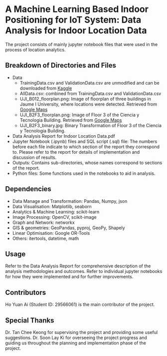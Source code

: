 # A Machine Learning Based Indoor Positioning for IoT System: Data Analysis for Indoor Location Data

The project consists of mainly jupyter notebook files that were used in the process of location analytics. 

## Breakdown of Directories and Files

- Data
    - TrainingData.csv and ValidationData.csv are unmodified and can be downloaded from [Kaggle](https://www.kaggle.com/giantuji/UjiIndoorLoc)
    - AllData.csv: combined from TrainingData.csv and ValidationData.csv
    - UJI_B012_floorplan.png: Image of floorplan of three buildings in Jaume I University, where locations were detected. Retrieved from [Google Maps](https://www.google.com/maps/place/Jaume+I+University/@39.9945872,-0.0776551,15z/data=!4m5!3m4!1s0xd5ffe0fca9b5147:0x1368bf53b3a7fb3f!8m2!3d39.9945711!4d-0.0689003)
    - UJI_B2F3_floorplan.png: Image of Floor 3 of the Ciencia y Tecnologia Building. Retrieved from [Google Maps](https://www.google.com/maps/place/Ciencia+y+Tecnologia,+Avinguda+de+Vicent+Sos+Baynat,+12006+Castell%C3%B3+de+la+Plana,+Castell%C3%B3,+Spain/@39.9923426,-0.0666954,18z/data=!4m12!1m6!3m5!1s0xd5ffe0fca9b5147:0x1368bf53b3a7fb3f!2sJaume+I+University!8m2!3d39.9945711!4d-0.0689003!3m4!1s0xd5ffe0ff0333497:0xdb593066a82b15e2!8m2!3d39.992209!4d-0.0661433)
    - UJI_B2F3_binary.jpg: Binary Transformation of Floor 3 of the Ciencia y Tecnologia Building.
- Data Analysis Report for Indoor Location Data.pdf
- Jupyter Notebook (.ipynb) files and SQL script (.sql) file: The numbers before each file indicate to which section of the report they correspond to. Please refer to the report for details of implementation and discussion of results. 
- Outputs: Contains sub-directories, whose names correspond to sections of the report.
- Python files: Some functions used in the notebooks to aid in analysis.

## Dependencies    

- Data Manage and Transformation: Pandas, Numpy, json
- Data Visualisation: Matplotlib, seaborn
- Analytics & Machine Learning: scikit-learn
- Image Processing: OpenCV, scikit-image
- Graph and Network: networkx
- GIS & geometries: GeoPandas, pyproj, GeoPy, Shapely
- Linear Optimisation: Google OR-Tools 
- Others: itertools, datetime, math

## Usage

Refer to the Data Analysis Report for comprehensive description of the analysis methodologies and outcomes. Refer to individual jupyter notebooks for how they were implemented and for further improvements. 


## Contributors

Ho Yuan Ai (Student ID: 29566061) is the main contributor of the project. 

## Special Thanks

Dr. Tan Chee Keong for supervising the project and providing some useful suggestions. Dr. Soon Lay Ki for overseeing the project progress and guiding us throughout the planning and implementation phase of the project. 